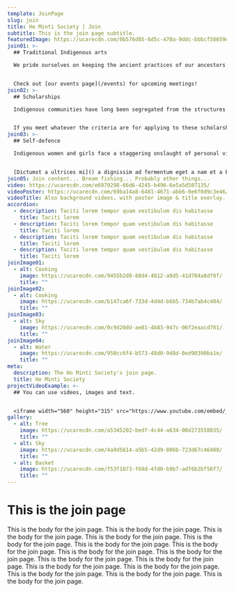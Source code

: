 ```yaml
---
template: JoinPage
slug: join
title: Ho Minti Society | Join
subtitle: This is the join page subtitle.
featuredImage: https://ucarecdn.com/0b576d05-6d5c-470a-9ddc-bbbcf58659eb/
join01: >-
  ## Traditional Indigenous arts

  We pride ourselves on keeping the ancient practices of our ancestors alive, and we host regular meetings at which experts and novices alike come together to create beadwork and stitchwork, make moccasins, and weave pine needle baskets. Traditionally... 


  Check out [our events page](/events) for upcoming meetings!
join02: >-
  ## Scholarships

  Indigenous communities have long been segregated from the structures of social, political, and economic power, and one of the ways in which that segregation has played out has been through the unequal access of education for Indigenous youth. The Ho Minti Society...


  If you meet whatever the criteria are for applying to these scholarships, please see [our scholarship page](/scholarships) for more details.
join03: >-
  ## Self-defence

  Indigenous women and girls face a staggering onslaught of personal violence... A sem vel nec sodales mi vivamus senectus sed potenti a parturient nascetur tincidunt nisi pulvinar rhoncus a. Risus imperdiet taciti suspendisse facilisi a per metus cubilia varius a nostra adipiscing amet ultrices quisque ac mi a.


  [Dictumst a ultrices mi]() a dignissim ad fermentum eget a nam et a blandit scelerisque. Taciti lorem tempor quam vestibulum dis habitasse vestibulum diam vel est ut proin dis auctor.
join05: Join content... Bream fishing... Probably other things...
video: https://ucarecdn.com/e6979298-66d6-4245-b496-6e5a5d507135/
videoPoster: https://ucarecdn.com/69ba14a8-6481-4671-abb6-0e6f0d9c3e46/
videoTitle: Also background videos, with poster image & title overlay.
accordion:
  - description: Taciti lorem tempor quam vestibulum dis habitasse
    title: Taciti lorem
  - description: Taciti lorem tempor quam vestibulum dis habitasse
    title: Taciti lorem
  - description: Taciti lorem tempor quam vestibulum dis habitasse
    title: Taciti lorem
  - description: Taciti lorem tempor quam vestibulum dis habitasse
    title: Taciti lorem
joinImage01:
  - alt: Cooking
    image: https://ucarecdn.com/9455b2d8-88d4-4812-a9d5-41d704a8df0f/
    title: ""
joinImage02:
  - alt: Cooking
    image: https://ucarecdn.com/b147ca6f-733d-4d4d-b6b5-734b7ab4c404/
    title: ""
joinImage03:
  - alt: Sky
    image: https://ucarecdn.com/0c9d20dd-ae81-4b83-947c-06f2eaacd781/
    title: ""
joinImage04:
  - alt: Water
    image: https://ucarecdn.com/950cc6f4-b573-48d0-9d8d-0ed90390ba1e/
    title: ""
meta:
  description: The Ho Minti Society's join page.
  title: Ho Minti Society
projectVideoExample: >-
  ## You can use videos, images and text.


  <iframe width="560" height="315" src="https://www.youtube.com/embed/_m2CHvfVK5I" frameborder="0" allow="accelerometer; autoplay; clipboard-write; encrypted-media; gyroscope; picture-in-picture" allowfullscreen></iframe>
gallery:
  - alt: Tree
    image: https://ucarecdn.com/a5345202-bedf-4c44-a634-00d273558035/
    title: ""
  - alt: Sky
    image: https://ucarecdn.com/4a9d5614-a5b5-42d9-806b-723d67c46480/
    title: ""
  - alt: Basket
    image: https://ucarecdn.com/f53f1073-f69d-4fd0-b9b7-adf6b2bf56f7/
    title: ""
---
```


# This is the join page

This is the body for the join page. This is the body for the join page. This is the body for the join page. This is the body for the join page. This is the body for the join page. This is the body for the join page. This is the body for the join page. This is the body for the join page. This is the body for the join page. This is the body for the join page. This is the body for the join page. This is the body for the join page. This is the body for the join page. This is the body for the join page. This is the body for the join page. This is the body for the join page. 